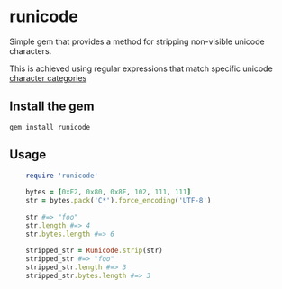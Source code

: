 # runicode

Simple gem that provides a method for stripping non-visible unicode characters.

This is achieved using regular expressions that match specific unicode [character categories](https://en.wikipedia.org/wiki/Unicode_character_property#General_Category)

## Install the gem

    gem install runicode
    
## Usage

```ruby
    require 'runicode'
    
    bytes = [0xE2, 0x80, 0x8E, 102, 111, 111]
    str = bytes.pack('C*').force_encoding('UTF-8')
    
    str #=> "foo"
    str.length #=> 4
    str.bytes.length #=> 6
    
    stripped_str = Runicode.strip(str)
    stripped_str #=> "foo"
    stripped_str.length #=> 3
    stripped_str.bytes.length #=> 3
```